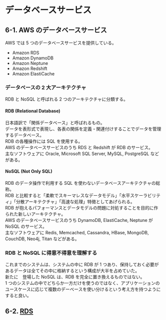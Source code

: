 # データベースサービス

## 6-1. AWS のデータベースサービス  
AWS では 5 つのデータベースサービスを提供している。  
- Amazon RDS  
- Amazon DynamoDB  
- Amazon Neptune  
- Amazon Redshift  
- Amazon ElastiCache  

### データベースの 2 大アーキテクチャ  
RDB と NoSQL と呼ばれる 2 つのアーキテクチャに分類する。  

#### RDB (Relational Database)  
日本語訳で「関係データベース」と呼ばれるもの。  
データを表形式で表現し、各表の関係を定義・関連付けすることでデータを管理するデータベース。  
RDB の各種操作には SQL を使用する。  
AWS のデータベースサービスのうち RDS と Redshift が RDB のサービス。  
主なソフトウェアに Oracle, Microsoft SQL Server, MySQL, PostgreSQL などがある。  

#### NoSQL (Not Only SQL)  
RDB のデータ操作で利用する SQL を使わないデータベースアーキテクチャの総称。  
RDB と比較すると「柔軟でスキーマレスなデータモデル」「水平スケーラビリティ」「分散アーキテクチャ」「高速な処理」特徴としてあげられる。  
RDB が抱えるパフォーマンスとデータモデルの問題に対処することを目的に作られた新しいアーキテクチャ。  
AWS のデータベースサービスのうち DynamoDB, ElastiCache, Neptune が NoSQL のサービス。  
主なソフトウェアに Redis, Memcached, Cassandra, HBase, MongoDB, CouchDB, Neo4j, Titan などがある。  

### RDB と NoSQL に得意不得意を理解する  
これまでのシステムは、システムの中に RDB が 1 つあり、保持しておく必要があるデータは全てその中に格納するという構成が大半を占めていた。  
新たに　登場した NoSQL は、RDB を完全に置き換えるものではない。  
1 つのシステムの中でどちらか一方だけを使うのではなく、アプリケーションのユースケースに応じて複数のデーベースを使い分けるという考え方を持つようにすると良い。  

## 6-2. [RDS](../services/RDS.md)
